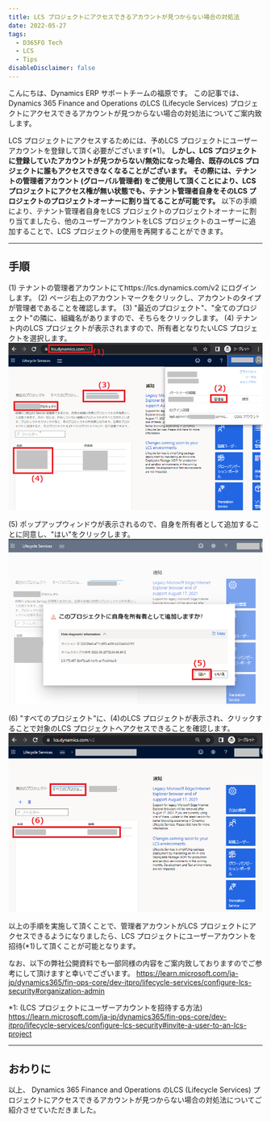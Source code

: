 ```yaml
---
title: LCS プロジェクトにアクセスできるアカウントが見つからない場合の対処法
date: 2022-05-27
tags:
  - D365FO Tech
  - LCS
  - Tips
disableDisclaimer: false
---
```


こんにちは、Dynamics ERP サポートチームの福原です。
この記事では、 Dynamics 365 Finance and Operations のLCS (Lifecycle Services) プロジェクトにアクセスできるアカウントが見つからない場合の対処法についてご案内致します。

<!-- more -->


LCS プロジェクトにアクセスするためには、予めLCS プロジェクトにユーザーアカウントを登録して頂く必要がございます(*1)。
**しかし、LCS プロジェクトに登録していたアカウントが見つからない/無効になった場合、既存のLCS プロジェクトに誰もアクセスできなくなることがございます。**
**その際には、テナントの管理者アカウント (グローバル管理者) をご使用して頂くことにより、LCS プロジェクトにアクセス権が無い状態でも、テナント管理者自身をそのLCS プロジェクトのプロジェクトオーナーに割り当てることが可能です。**
以下の手順により、テナント管理者自身をLCS プロジェクトのプロジェクトオーナーに割り当てましたら、他のユーザーアカウントをLCS プロジェクトのユーザーに追加することで、LCS プロジェクトの使用を再開することができます。

---
## 手順
(1) テナントの管理者アカウントにてhttps://lcs.dynamics.com/v2 にログインします。
(2) ページ右上のアカウントマークをクリックし、アカウントのタイプが管理者であることを確認します。
(3) "最近のプロジェクト"、"全てのプロジェクト"の隣に、組織名がありますので、そちらをクリックします。
(4) テナント内のLCS プロジェクトが表示されますので、所有者となりたいLCS プロジェクトを選択します。
![](./no-one-can-access-LCS-project/steps01.png)

(5) ポップアップウィンドウが表示されるので、自身を所有者として追加することに同意し、"はい"をクリックします。
![](./no-one-can-access-LCS-project/steps02.png)

(6) "すべてのプロジェクト"に、(4)のLCS プロジェクトが表示され、クリックすることで対象のLCS プロジェクトへアクセスできることを確認します。
![](./no-one-can-access-LCS-project/steps03.png)

以上の手順を実施して頂くことで、管理者アカウントがLCS プロジェクトにアクセスできるようになりましたら、LCS プロジェクトにユーザーアカウントを招待(*1)して頂くことが可能となります。

なお、以下の弊社公開資料でも一部同様の内容をご案内致しておりますのでご参考にして頂けますと幸いでございます。
https://learn.microsoft.com/ja-jp/dynamics365/fin-ops-core/dev-itpro/lifecycle-services/configure-lcs-security#organization-admin

*1: (LCS プロジェクトにユーザーアカウントを招待する方法) 
https://learn.microsoft.com/ja-jp/dynamics365/fin-ops-core/dev-itpro/lifecycle-services/configure-lcs-security#invite-a-user-to-an-lcs-project


---
## おわりに  

以上、 Dynamics 365 Finance and Operations のLCS (Lifecycle Services) プロジェクトにアクセスできるアカウントが見つからない場合の対処法についてご紹介させていただきました。
